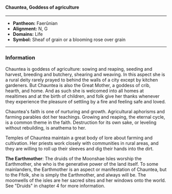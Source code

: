 #### Chauntea, Goddess of agriculture
___

- **Pantheon:** Faerûnian
- **Alignment:** N, G
- **Domains:** Life
- **Symbol:** Sheaf of grain or a blooming rose over grain
___

### Information

Chauntea is goddess of agriculture: sowing and reaping, seeding and harvest, breeding and butchery, shearing and weaving. In this aspect she is a rural deity rarely prayed to behind the walls of a city except by kitchen gardeners. But Chauntea is also the Great Mother, a goddess of crib, hearth, and home. And as such she is welcomed into all homes at mealtimes and at the birth of children, and folk give her thanks whenever they experience the pleasure of settling by a fire and feeling safe and loved.

Chauntea's faith is one of nurturing and growth. Agricultural aphorisms and farming parables dot her teachings. Growing and reaping, the eternal cycle, is a common theme in the faith. Destruction for its own sake, or leveling without rebuilding, is anathema to her.

Temples of Chauntea maintain a great body of lore about farming and cultivation. Her priests work closely with communities in rural areas, and they are willing to roll up their sleeves and dig their hands into the dirt.

**The Earthmother**: The druids of the Moonshae Isles worship the Earthmother, she who is the generative power of the land itself. To some mainlanders, the Earthmother is an aspect or manifestation of Chauntea, but to the Ffolk, she is simply the Earthmother, and always will be. The moonwells of the isles are her sacred sites and her windows onto the world. See "Druids" in chapter 4 for more information.